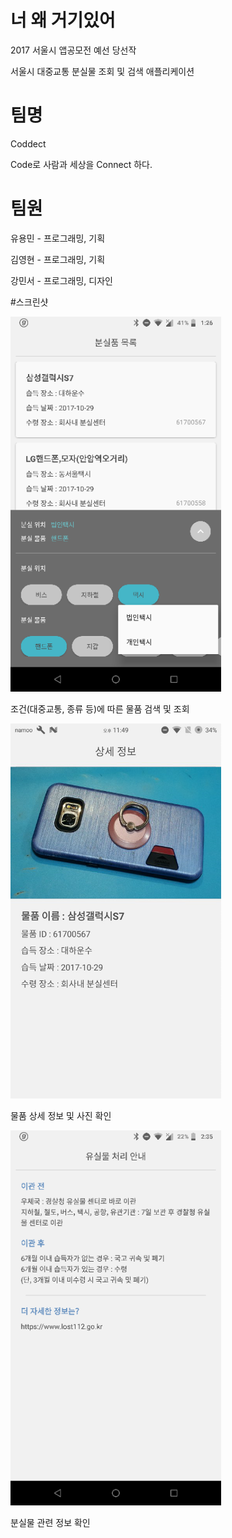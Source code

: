 # 너 왜 거기있어

2017 서울시 앱공모전 예선 당선작

서울시 대중교통 분실물 조회 및 검색 애플리케이션

# 팀명

Coddect

Code로 사람과 세상을 Connect 하다.

# 팀원

유용민 - 프로그래밍, 기획

김영현 - 프로그래밍, 기획

강민서 - 프로그래밍, 디자인

#스크린샷

![Search&List](./ScreenShots/ScreenShot_Search&List.png)

조건(대중교통, 종류 등)에 따른 물품 검색 및 조회

![Detail](./ScreenShots/ScreenShot_Detail.png)

물품 상세 정보 및 사진 확인

![Info](./ScreenShots/ScreenShot_Info.png)

분실물 관련 정보 확인
